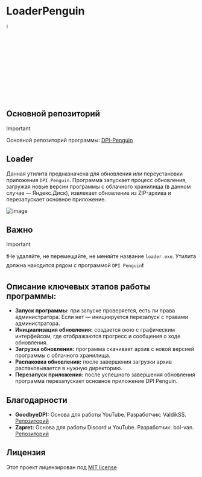 # LoaderPenguin

<img src="https://github.com/zhivem/Loader-for-DPI-Penguin/blob/main/update_reset.ico" width=5% height=5%>

## Основной репозиторий
> [!IMPORTANT]
> Основной репозиторий программы: [DPI-Penguin](https://github.com/zhivem/DPI-Penguin)

## Loader
Данная утилита предназначена для обновления или переустановки приложения `DPI Penguin`. Программа запускает процесс обновления, загружая новые версии программы с облачного хранилища (в данном случае — Яндекс.Диск), извлекает обновление из ZIP-архива и перезапускает основное приложение.

![image](https://github.com/user-attachments/assets/990823de-6801-48e1-8d34-845c7e48d4ac)

## Важно
> [!IMPORTANT]
> ❗️Не удаляйте, не перемещайте, не меняйте название `loader.exe`. Утилита должна находится рядом с программой `DPI Penguin`❗️

## Описание ключевых этапов работы программы:
- **Запуск программы:** при запуске проверяется, есть ли права администратора. Если нет — инициируется перезапуск с правами администратора.
- **Инициализация обновления:** создается окно с графическим интерфейсом, где отображаются прогресс и сообщения о ходе обновления.
- **Загрузка обновления:** программа скачивает архив с новой версией программы с облачного хранилища.
- **Распаковка обновления:** после завершения загрузки архив распаковывается в нужную директорию.
- **Перезапуск приложения:** после успешного завершения обновления программа перезапускает основное приложение DPI Penguin.
  
## Благодарности

- **GoodbyeDPI:** Основа для работы YouTube. Разработчик: ValdikSS. [Репозиторий](https://github.com/ValdikSS/GoodbyeDPI)
- **Zapret:** Основа для работы Discord и YouTube. Разработчик: bol-van. [Репозиторий](https://github.com/bol-van/zapret)

## Лицензия 

Этот проект лицензирован под [MIT license](https://raw.githubusercontent.com/zhivem/LoaderPenguin/refs/heads/master/LICENSE.txt)
